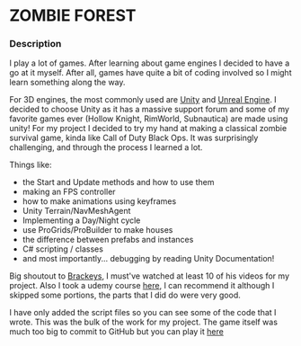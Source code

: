 # ZOMBIE FOREST 

### Description

I play a lot of games. After learning about game engines I decided to have a go at it myself.
After all, games have quite a bit of coding involved so I might learn something along the way.

For 3D engines, the most commonly used are [Unity](https://unity.com/) and [Unreal Engine](https://www.unrealengine.com/en-US/). I decided to choose Unity as it has a massive support forum and some of my favorite games ever (Hollow Knight, RimWorld, Subnautica) are made using unity! 
For my project I decided to try my hand at making a classical zombie survival game, kinda like Call of Duty Black Ops.
It was surprisingly challenging, and through the process I learned a lot. 

Things like:
- the Start and Update methods and how to use them
- making an FPS controller
- how to make animations using keyframes
- Unity Terrain/NavMeshAgent
- Implementing a Day/Night cycle
- use ProGrids/ProBuilder to make houses
- the difference between prefabs and instances
- C# scripting / classes
- and most importantly... debugging by reading Unity Documentation!


Big shoutout to [Brackeys](https://www.youtube.com/channel/UCYbK_tjZ2OrIZFBvU6CCMiA), I must've watched at least 10 of his videos for my project. 
Also I took a udemy course [here](https://www.udemy.com/course/unitycourse2/), I can recommend it although I skipped some portions, the parts that I did do were very good.


I have only added the script files so you can see some of the code that I wrote. This was the bulk of the work for my project. The game itself was much too big to commit to GitHub
but you can play it [here](https://reigenatk.itch.io/zombiez)

